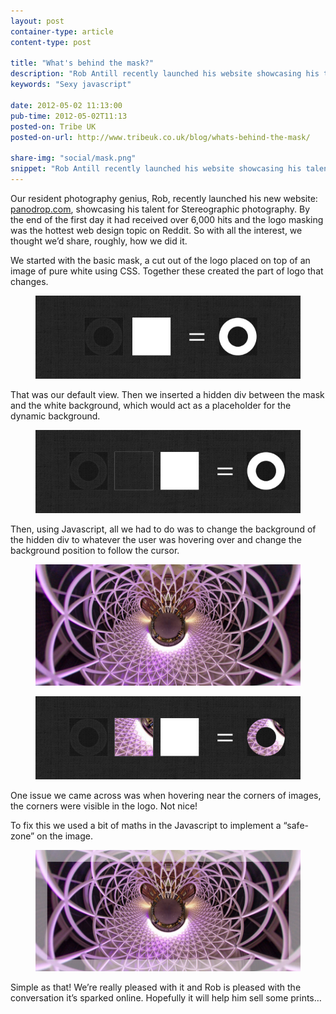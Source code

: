 ```yaml
---
layout: post
container-type: article
content-type: post

title: "What's behind the mask?"
description: "Rob Antill recently launched his website showcasing his talent for Stereographic photography. By the end of the first day it had received over 6,000 hits and the logo masking was the hottest web design topic on Reddit"
keywords: "Sexy javascript"

date: 2012-05-02 11:13:00
pub-time: 2012-05-02T11:13
posted-on: Tribe UK
posted-on-url: http://www.tribeuk.co.uk/blog/whats-behind-the-mask/

share-img: "social/mask.png"
snippet: "Rob Antill recently launched his website showcasing his talent for Stereographic photography. By the end of the first day it had received over 6,000 hits and the logo masking was the hottest web design topic on Reddit."
---
```


Our resident photography genius, Rob, recently launched his new website: [panodrop.com](http://www.panodrop.com/), showcasing his talent for Stereographic photography. By the end of the first day it had received over 6,000 hits and the logo masking was the hottest web design topic on Reddit. So with all the interest, we thought we&rsquo;d share, roughly, how we did it.

We started with the basic mask, a cut out of the logo placed on top of an image of pure white using CSS. Together these created the part of logo that changes.

<figure class="media">
    <img src="/static/images/blog/pano_hole_step_1.jpg" alt="Step 1" class="media__item">
</figure>

That was our default view. Then we inserted a hidden div between the mask and the white background, which would act as a placeholder for the dynamic background.

<figure class="media">
    <img src="/static/images/blog/pano_hole_step_2.jpg" alt="Step 2" class="media__item">
</figure>


Then, using Javascript, all we had to do was to change the background of the hidden div to whatever the user was hovering over and change the background position to follow the cursor.

<figure class="media">
    <img src="/static/images/blog/pano_hole_step_3.jpg" alt="Step 3" class="media__item">
</figure>

<figure class="media">
    <img src="/static/images/blog/pano_hole_step_4.jpg" alt="Step 4" class="media__item">
</figure>

One issue we came across was when hovering near the corners of images, the corners were visible in the logo. Not nice!

To fix this we used a bit of maths in the Javascript to implement a &ldquo;safe-zone&rdquo; on the image.


<figure class="media">
    <img src="/static/images/blog/pano_hole_step_5.jpg" alt="Step 5" class="media__item">
</figure>


Simple as that! We&rsquo;re really pleased with it and Rob is pleased with the conversation it&rsquo;s sparked online. Hopefully it will help him sell some prints&hellip;